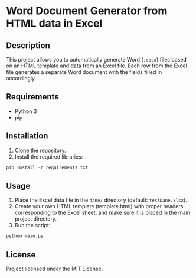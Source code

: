 # Word Document Generator from HTML data in Excel

## Description

This project allows you to automatically generate Word (`.docx`) files based on an HTML template and data from an Excel file. Each row from the Excel file generates a separate Word document with the fields filled in accordingly.

## Requirements

- Python 3
- pip

## Installation

1. Clone the repository.
2. Install the required libraries:
```python
pip install -r requirements.txt
```
## Usage

1. Place the Excel data file in the `dane/` directory (default: `testDane.xlsx`).
2. Create your own HTML template (template.html) with proper headers corresponding to the Excel sheet, and make sure it is placed in the main project directory.
3. Run the script:
```python
python main.py
```


## License

Project licensed under the MIT License.